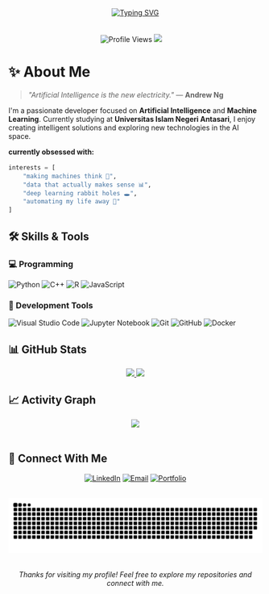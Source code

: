 <div align="center">
  <a href="https://git.io/typing-svg">
    <img src="https://readme-typing-svg.herokuapp.com?font=Rock+Salt&size=40&duration=3000&pause=1000&color=F39C12&center=true&vCenter=true&width=800&height=70&lines=Code.+Train.+Predict.+Repeat."
         alt="Typing SVG" />
  </a>
</div><br><br>


<div align="center">
  <img src="https://komarev.com/ghpvc/?username=mkaspulanwar&style=for-the-badge&color=F39C12" alt="Profile Views"/>
  <img src="https://img.shields.io/github/followers/mkaspulanwar?style=social">&nbsp;&nbsp;&nbsp;&nbsp;
</div>



# ✨ About Me

> *"Artificial Intelligence is the new electricity."* — **Andrew Ng**

I'm a passionate developer focused on **Artificial Intelligence** and **Machine Learning**. Currently studying at **Universitas Islam Negeri Antasari**, I enjoy creating intelligent solutions and exploring new technologies in the AI space.

**currently obsessed with:**
```python
interests = [
    "making machines think 🤖",
    "data that actually makes sense 📊", 
    "deep learning rabbit holes 🕳️",
    "automating my life away 🚀"
]
```





## 🛠 Skills & Tools

### 💻 Programming
![Python](https://img.shields.io/badge/Python-FFD43B?style=for-the-badge&logo=python&logoColor=blue)
![C++](https://img.shields.io/badge/C++-00599C?style=for-the-badge&logo=cplusplus&logoColor=white)
![R](https://img.shields.io/badge/R-276DC3?style=for-the-badge&logo=r&logoColor=white)
![JavaScript](https://img.shields.io/badge/JavaScript-323330?style=for-the-badge&logo=javascript&logoColor=F7DF1E)

### 🔧 Development Tools
![Visual Studio Code](https://img.shields.io/badge/Visual%20Studio%20Code-0078d4.svg?style=for-the-badge&logo=visual-studio-code&logoColor=white)
![Jupyter Notebook](https://img.shields.io/badge/jupyter-%23FA0F00.svg?style=for-the-badge&logo=jupyter&logoColor=white)
![Git](https://img.shields.io/badge/git-%23F05033.svg?style=for-the-badge&logo=git&logoColor=white)
![GitHub](https://img.shields.io/badge/github-%23121011.svg?style=for-the-badge&logo=github&logoColor=white)
![Docker](https://img.shields.io/badge/docker-%230db7ed.svg?style=for-the-badge&logo=docker&logoColor=white)



## 📊 GitHub Stats

<p align="center">
<a href="https://github.com/mkaspulanwar">
  <img height="180em" src="https://github-readme-stats-eight-theta.vercel.app/api?username=mkaspulanwar&show_icons=true&hide_border=true&bg_color=0d1117&theme=tokyonight&include_all_commits=true&count_private=true"/>
  <img height="180em" src="https://github-readme-stats-eight-theta.vercel.app/api/top-langs/?username=mkaspulanwar&hide=html,css&layout=compact&langs_count=8&hide_border=true&bg_color=0d1117&theme=tokyonight"/>
</a>
</p>

## 📈 Activity Graph

<div align="center">
<img src="https://github-readme-activity-graph.vercel.app/graph?username=mkaspulanwar&theme=tokyo-night&bg_color=1a1b27&color=a9b1d6&line=00d4ff&point=7c3aed&area=true&hide_border=true"/>
</div>

<br>

## 🤝 Connect With Me

<div align="center">

[![LinkedIn](https://img.shields.io/badge/LinkedIn-0077B5?style=for-the-badge&logo=linkedin&logoColor=white)](https://linkedin.com/in/mkasplanwar)
[![Email](https://img.shields.io/badge/Email-D14836?style=for-the-badge&logo=gmail&logoColor=white)](mailto:mkaspulanwar2002@gmail.com)
[![Portfolio](https://img.shields.io/badge/Portfolio-FF6B6B?style=for-the-badge&logo=firefox&logoColor=white)](https://mkaspulanwar.com)

</div>

<br>

<div align="center">
<img src="https://raw.githubusercontent.com/platane/platane/output/github-contribution-grid-snake-dark.svg" alt="Snake Animation" />
</div>

<br>

<div align="center">
<p><i>Thanks for visiting my profile! Feel free to explore my repositories and connect with me.</i></p>
</div>
